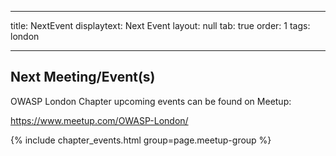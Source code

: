 
---

title: NextEvent
displaytext: Next Event
layout: null
tab: true
order: 1
tags: london

---

## Next Meeting/Event(s)

OWASP London Chapter upcoming events can be found on Meetup:

https://www.meetup.com/OWASP-London/


{% include chapter_events.html group=page.meetup-group %}
